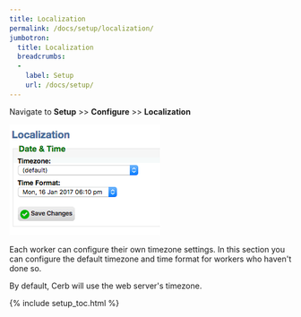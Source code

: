 ```yaml
---
title: Localization
permalink: /docs/setup/localization/
jumbotron:
  title: Localization
  breadcrumbs:
  - 
    label: Setup
    url: /docs/setup/
---
```


Navigate to **Setup** >> **Configure** >> **Localization**

<div class="cerb-screenshot">
<img src="/assets/images/docs/setup/localization.png" class="screenshot">
</div>

Each worker can configure their own timezone settings.  In this section you can configure the default timezone and time format for workers who haven't done so.

By default, Cerb will use the web server's timezone.

{% include setup_toc.html %}